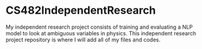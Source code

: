 # CS482IndependentResearch
My independent research project consists of training and evaluating a NLP model to look at ambiguous variables in physics. This independent research project repository is where I will add all of my files and codes. 
